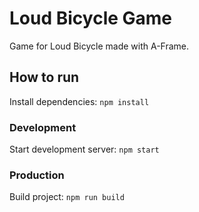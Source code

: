 # Loud Bicycle Game

Game for Loud Bicycle made with A-Frame.

## How to run

Install dependencies: `npm install`

### Development

Start development server: `npm start`

### Production

Build project: `npm run build`
